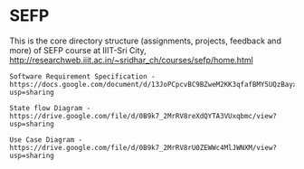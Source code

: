 # SEFP
This is the core directory structure (assignments, projects, feedback and more) of SEFP course at IIIT-Sri City, http://researchweb.iiit.ac.in/~sridhar_ch/courses/sefp/home.html


    Software Requirement Specification - https://docs.google.com/document/d/13JoPCpcvBC9BZweM2KK3qfafBMY5UQzBayxMaFa_Zww/edit?usp=sharing

    State flow Diagram - https://drive.google.com/file/d/0B9k7_2MrRV8reXdQYTA3VUxqbmc/view?usp=sharing

    Use Case Diagram - https://drive.google.com/file/d/0B9k7_2MrRV8rU0ZEWWc4MlJWNXM/view?usp=sharing
